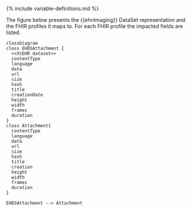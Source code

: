 {% include variable-definitions.md %}

The figure below presents the {{ehnImaging}} DataSet representation and the FHIR profiles it maps to. For each FHIR profile the impacted fields are listed.

```mermaid
classDiagram
class EHDSAttachment {
  <<XtEHR dataset>>
  contentType
  language
  data
  url
  size
  hash
  title
  creationDate
  height
  width
  frames
  duration
}
class Attachment{
  contentType
  language
  data
  url
  size
  hash
  title
  creation
  height
  width
  frames
  duration
}

EHDSAttachment --> Attachment
```

